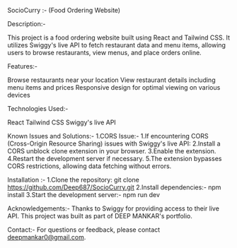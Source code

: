 SocioCurry :-
(Food Ordering Website)

Description:-

This project is a food ordering website built using React and Tailwind CSS. It utilizes Swiggy's live API to fetch restaurant data and menu items, allowing users to browse restaurants, view menus, and place orders online.

Features:-

Browse restaurants near your location
View restaurant details including menu items and prices
Responsive design for optimal viewing on various devices

Technologies Used:-

React
Tailwind CSS
Swiggy's live API

Known Issues and Solutions:-
1.CORS Issue:-
1.If encountering CORS (Cross-Origin Resource Sharing) issues with Swiggy's live API:
2.Install a CORS unblock clone extension in your browser.
3.Enable the extension.
4.Restart the development server if necessary.
5.The extension bypasses CORS restrictions, allowing data fetching without errors.

Installation :-
1.Clone the repository: git clone https://github.com/Deep687/SocioCurry.git
2.Install dependencies:- npm install
3.Start the development server:- npm run dev

Acknowledgements:-
Thanks to Swiggy for providing access to their live API.
This project was built as part of DEEP MANKAR's portfolio.

Contact:-
For questions or feedback, please contact deepmankar0@gmail.com.
